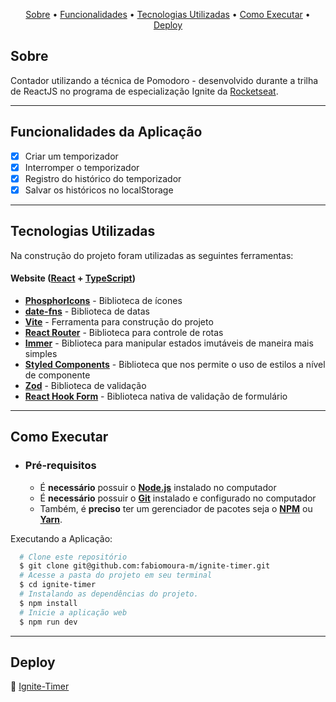 <p align="center">
  <a href="#sobre">Sobre</a> •
  <a href="#funcionalidades-da-aplicação">Funcionalidades</a> •
  <a href="#tecnologias-utilizadas">Tecnologias Utilizadas</a> • 
  <a href="#como-executar">Como Executar</a> • 
  <a href="#deploy">Deploy</a> 
</p>

## Sobre
Contador utilizando a técnica de Pomodoro - desenvolvido durante a trilha de ReactJS no programa de especialização Ignite da [Rocketseat](https://www.rocketseat.com.br/ignite).

---

## Funcionalidades da Aplicação

- [x] Criar um temporizador
- [x] Interromper o temporizador
- [x] Registro do histórico do temporizador
- [x] Salvar os históricos no localStorage

---

## Tecnologias Utilizadas

Na construção do projeto foram utilizadas as seguintes ferramentas:

#### **Website**  ([React](https://reactjs.org/)  +  [TypeScript](https://www.typescriptlang.org/))

- **[PhosphorIcons](https://phosphoricons.com/)** - Biblioteca de ícones
- **[date-fns](https://date-fns.org/)** - Biblioteca de datas
- **[Vite](https://vitejs.dev/)** - Ferramenta para construção do projeto
- **[React Router](https://v5.reactrouter.com/web/guides/quick-start)** - Biblioteca para controle de rotas
- **[Immer](https://immerjs.github.io/immer/)** - Biblioteca para manipular estados imutáveis de maneira mais simples
- **[Styled Components](https://styled-components.com/)** - Biblioteca que nos permite o uso de estilos a nível de componente 
- **[Zod](https://zod.dev/)** - Biblioteca de validação
- **[React Hook Form](https://react-hook-form.com/)** - Biblioteca nativa de validação de formulário

---

## Como Executar

- ### **Pré-requisitos**

  - É **necessário** possuir o **[Node.js](https://nodejs.org/en/)** instalado no computador
  - É **necessário** possuir o **[Git](https://git-scm.com/)** instalado e configurado no computador
  - Também, é **preciso** ter um gerenciador de pacotes seja o **[NPM](https://www.npmjs.com/)** ou **[Yarn](https://yarnpkg.com/)**.   

Executando a Aplicação:

```sh
  # Clone este repositório
  $ git clone git@github.com:fabiomoura-m/ignite-timer.git 
  # Acesse a pasta do projeto em seu terminal
  $ cd ignite-timer
  # Instalando as dependências do projeto.
  $ npm install
  # Inicie a aplicação web
  $ npm run dev
```

---

## Deploy 

🚀 [Ignite-Timer](https://ignite-timer-fabiomoura-m.vercel.app/)
